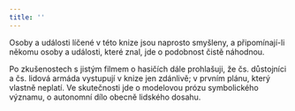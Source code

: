 ```yaml
---
title: ''
---
```


  

Osoby a události líčené v této knize jsou naprosto smyšleny, a připomínají-li někomu osoby a události, které znal, jde o podobnost čistě náhodnou.

  

Po zkušenostech s jistým filmem o hasičích dále prohlašuji, že čs. důstojníci a čs. lidová armáda vystupují v knize jen zdánlivě; v prvním plánu, který vlastně neplatí. Ve skutečnosti jde o modelovou prózu symbolického významu, o autonomní dílo obecně lidského dosahu.

